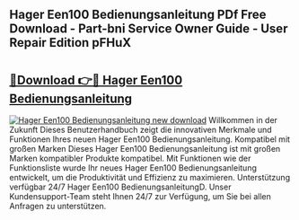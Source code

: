 ## Hager Een100 Bedienungsanleitung PDf Free Download - Part-bni Service Owner Guide - User Repair Edition pFHuX

# <h2><a href="http://df5pbhf.blite.top/?on=Hager+Een100+Bedienungsanleitung">🔗Download 👉🔴 Hager Een100 Bedienungsanleitung</a></h2>

[![Hager Een100 Bedienungsanleitung new download](https://i.imgur.com/lujVjoI.png)](http://df5pbhf.blite.top/?on=Hager+Een100+Bedienungsanleitung)
Willkommen in der Zukunft Dieses Benutzerhandbuch zeigt die innovativen Merkmale und Funktionen Ihres neuen Hager Een100 Bedienungsanleitung. Kompatibel mit großen Marken Dieses Hager Een100 Bedienungsanleitung ist mit großen Marken kompatibler Produkte kompatibel. Mit Funktionen wie der Funktionsliste wurde Ihr neues Hager Een100 Bedienungsanleitung entwickelt, um die Produktivität und Effizienz zu maximieren. Unterstützung verfügbar 24/7 Hager Een100 BedienungsanleitungD. Unser Kundensupport-Team steht Ihnen 24/7 zur Verfügung, um Sie bei allen Anfragen zu unterstützen.
